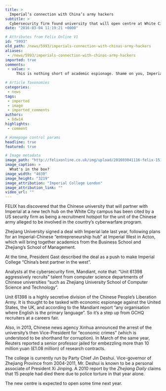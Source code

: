 ```yaml
---
title: >
  Imperial’s connection with China’s army hackers
subtitle: >
  Cybersecurity firm found university that will open centre at White City was recruitment hotbed
date: "2016-03-04 11:19:21 +0000"

# Attributes from Felix Online V1
id: "5993"
old_path: /news/5993/imperials-connection-with-chinas-army-hackers
aliases:
 - /news/5993/imperials-connection-with-chinas-army-hackers
imported: true
comments:
 - value: >
     This is nothing short of academic espionage. Shame on you, Imperial.,coupons mlb shop (Bruce) cyber monday nhl shop promotional code mlb shop promo,Very revealing....look forth to coming back.| <br>nba 2k16 mt points glitch http://alma59xsh.is-programmer.com/posts/199398.html,Thanks, this website is extremely beneficial <br>fifa 17 coins http://www.forum.tibia.pl/showthread.php?t=244707

# Article Taxonomies
categories:
 - news
tags:
 - imported
 - image
 - imported_comments
authors:
 - bdw14
highlights:
 - comment

# Homepage control params
headline: true
featured: true

# Image metadata
image_path: "http://felixonline.co.uk/img/upload/201603041116-felix-151021_president_Xi_Jinping_China_085.jpg"
image_caption: >
  What's in the box?
image_width: "4830"
image_height: "3219"
image_attribution: "Imperial College London"
image_attribution_link: ""
video_url: ""
---
```


FELIX has discovered that the Chinese university that will partner with Imperial at a new tech hub on the White City campus has been cited by a US security firm as being a recruitment hotspot for the unit of the Chinese army alleged to be involved in the country’s cyberwarfare program.

Zhejiang University signed a deal with Imperial late last year, following plans for an Imperial-Chinese “entrepreneurship hub” at Imperial West in Acton, which will bring together academics from the Business School and Zhejiang’s School of Management.

At the time, President Gast described the deal as a push to make Imperial College “China’s best partner in the west”.

Analysts at the cybersecurity firm, Mandiant, note that: “Unit 61398 aggressively recruits” talent from computer science departments of Chinese universities “such as Zhejiang University School of Computer Science and Technology”.

Unit 61398 is a highly secretive division of the Chinese People’s Liberation Army. It is thought to be tasked with economic espionage against the United States, the UK, and according to the Mandiant report “any organisation where English is the primary language”. So it’s a step up from GCHQ recruiters at a careers fair.

Also, in 2013, Chinese news agency Xinhua announced the arrest of the university’s then Vice-President for “economic crimes” (which is understood to be shorthand for corruption). In March of the same year, Reuters reported a senior professor jailed for embezzling more than 10 million yuan (£1.08 million) of research contracts.

The college is currently run by Party Chief Jin Deshui. Vice-governor of Zhejiang Province from 2004-2011, Mr. Deshui is known to be a personal associate of President Xi Jinping. A 2010 report by the _Zhejiang Daily_ claims that 15 people had died there due to police torture in that year alone.

The new centre is expected to open some time next year.
